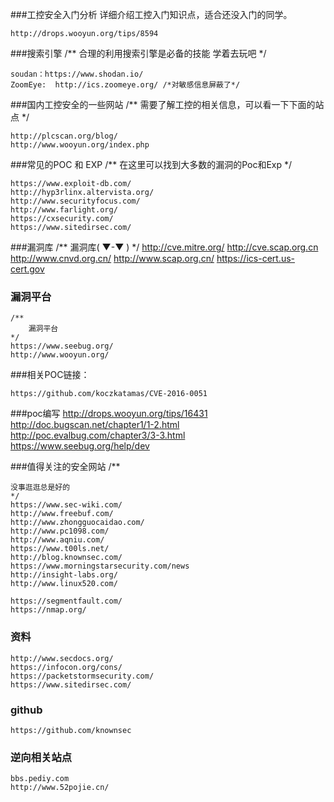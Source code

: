 ###工控安全入门分析
	详细介绍工控入门知识点，适合还没入门的同学。

	http://drops.wooyun.org/tips/8594
###搜索引擎	
	/**
		合理的利用搜索引擎是必备的技能
		学着去玩吧
	*/

	soudan：https://www.shodan.io/ 
	ZoomEye:  http://ics.zoomeye.org/ /*对敏感信息屏蔽了*/
###国内工控安全的一些网站
	/**
	需要了解工控的相关信息，可以看一下下面的站点
	*/


	http://plcscan.org/blog/     
	http://www.wooyun.org/index.php
###常见的POC 和 EXP
	/**
	在这里可以找到大多数的漏洞的Poc和Exp
	*/


	https://www.exploit-db.com/  
	http://hyp3rlinx.altervista.org/
	http://www.securityfocus.com/
	http://www.farlight.org/
	https://cxsecurity.com/
	https://www.sitedirsec.com/
###漏洞库
	/**
		漏洞库( ▼-▼ )
	*/
	http://cve.mitre.org/
	http://cve.scap.org.cn
	http://www.cnvd.org.cn/
	http://www.scap.org.cn/
	https://ics-cert.us-cert.gov


### 漏洞平台
	/**
		漏洞平台
	*/
	https://www.seebug.org/
	http://www.wooyun.org/

###相关POC链接：
	
	https://github.com/koczkatamas/CVE-2016-0051

###poc编写
	http://drops.wooyun.org/tips/16431
	http://doc.bugscan.net/chapter1/1-2.html 
	http://poc.evalbug.com/chapter3/3-3.html
	https://www.seebug.org/help/dev


###值得关注的安全网站
	/**

	没事逛逛总是好的
	*/
	https://www.sec-wiki.com/
	http://www.freebuf.com/
	http://www.zhongguocaidao.com/
	http://www.pc1098.com/
	http://www.aqniu.com/
	https://www.t00ls.net/
	http://blog.knownsec.com/
	https://www.morningstarsecurity.com/news
	http://insight-labs.org/
	http://www.linux520.com/
	
	https://segmentfault.com/
	https://nmap.org/
### 资料
	http://www.secdocs.org/
	https://infocon.org/cons/
	https://packetstormsecurity.com/
	https://www.sitedirsec.com/
### github

	https://github.com/knownsec

### 逆向相关站点
	bbs.pediy.com
	http://www.52pojie.cn/